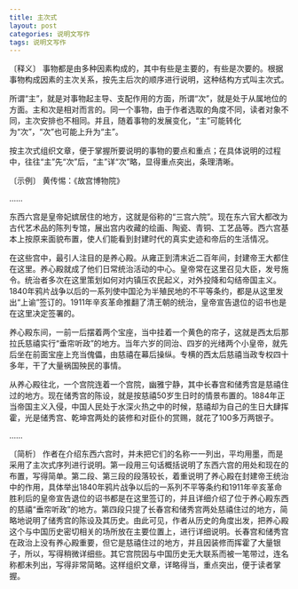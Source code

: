 ```yaml
---
title: 主次式
layout: post
categories: 说明文写作
tags: 说明文写作
---
```


〔释义〕 事物都是由多种因素构成的，其中有些是主要的，有些是次要的。根据事物构成因素的主次关系，按先主后次的顺序进行说明，这种结构方式叫主次式。

所谓“主”，就是对事物起主导、支配作用的方面，所谓“次”，就是处于从属地位的方面。主和次是相对而言的。同一个事物，由于作者选取的角度不同，读者对象不同，主次安排也不相同。并且，随着事物的发展变化，“主”可能转化为“次”，“次”也可能上升为“主”。

按主次式组织文章，便于掌握所要说明的事物的要点和重点；在具体说明的过程中，往往“主”先“次”后，“主”详“次”略，显得重点突出，条理清晰。

〔示例〕 黄传惕：《故宫博物院》

……

东西六宫是皇帝妃嫔居住的地方，这就是俗称的“三宫六院”。现在东六官大都改为古代艺术品的陈列专馆，展出宫内收藏的绘画、陶瓷、青铜、工艺品等。西六宫基本上按原来面貌布置，使人们能看到封建时代的真实史迹和帝后的生活情况。

在这些宫中，最引人注目的是养心殿。从雍正到清末近二百年间，封建帝王大都住在这里。养心殿就成了他们日常统治活动的中心。皇帝常在这里召见大臣，发号施令。统治者多次在这里策划如何对内镇压农民起义，对外投降和勾结帝国主义。1840年鸦片战争以后的一系列使中国沦为半殖民地的不平等条约，都是从这里发出“上谕”签订的。1911年辛亥革命推翻了清王朝的统治，皇帝宣告退位的诏书也是在这里决定签署的。

养心殿东间，一前一后摆着两个宝座，当中挂着一个黄色的帘子，这就是西太后那拉氏慈禧实行“垂帘听政”的地方。当年六岁的同治、四岁的光绪两个小皇帝，就先后坐在前面宝座上充当傀儡，由慈禧在幕后操纵。专横的西太后慈禧当政专权四十多年，干了大量祸国殃民的事情。

从养心殿往北，一个宫院连着一个宫院，幽雅宁静，其中长春宫和储秀宫是慈禧住过的地方。现在储秀宫的陈设，就是按慈禧50岁生日时的情景布置的。1884年正当帝国主义入侵，中国人民处于水深火热之中的时候，慈禧却为自己的生日大肆挥霍，光是储秀宫、乾坤宫两处的装修和对臣仆的赏赐，就花了100多万两银子。

……

〔简析〕 作者在介绍东西六宫时，并未把它们的名称一一列出，平均用墨，而是采用了主次式序列进行说明。第一段用三句话概括说明了东西六宫的用处和现在的布置，写得简单。第二段、第三段的段落较长，着重说明了养心殿在封建帝王统治中的作用，具体举出1840年鸦片战争以后的一系列不平等条约和1911年辛亥革命胜利后的皇帝宣告退位的诏书都是在这里签订的，并且详细介绍了位于养心殿东西的慈禧“垂帘听政”的地方。第四段只提了长春宫和储秀宫两处慈禧住过的地方，简略地说明了储秀宫的陈设及其历史。由此可见，作者从历史的角度出发，把养心殿这个与中国历史密切相关的场所放在主要位置上，进行详细说明。长春宫和储秀宫在政治上没有养心殿重要，但它是慈禧住过的地方，并且因装修而挥霍了大量银子，所以，写得稍微详细些。其它宫院因与中国历史无大联系而被一笔带过，连名称都未列出，写得非常简略。这样组织文章，详略得当，重点突出，便于读者掌握。 